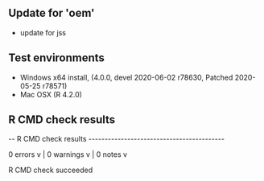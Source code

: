 
## Update for 'oem'

* update for jss

## Test environments

* Windows x64 install, (4.0.0, devel 2020-06-02 r78630, Patched 2020-05-25 r78571)
* Mac OSX (R 4.2.0)

## R CMD check results


-- R CMD check results ------------------------------------------ 

0 errors v | 0 warnings v | 0 notes v

R CMD check succeeded